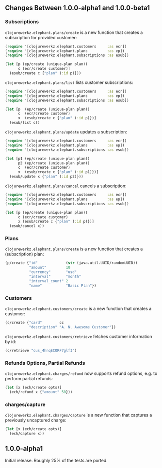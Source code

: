 ## Changes Between 1.0.0-alpha1 and 1.0.0-beta1

### Subscriptions

`clojurewerkz.elephant.plans/create` is a new function
that creates a subscription for provided customer:

``` clojure
(require '[clojurewerkz.elephant.customers     :as ecr])
(require '[clojurewerkz.elephant.plans         :as ep])
(require '[clojurewerkz.elephant.subscriptions :as esub])

(let [p (ep/create (unique-plan plan))
      c (ecr/create customer)]
  (esub/create c {"plan" (:id p)}))
```

`clojurewerkz.elephant.plans/list` lists customer subscriptions:

``` clojure
(require '[clojurewerkz.elephant.customers     :as ecr])
(require '[clojurewerkz.elephant.plans         :as ep])
(require '[clojurewerkz.elephant.subscriptions :as esub])

(let [p  (ep/create (unique-plan plan))
      c  (ecr/create customer)
      x  (esub/create c {"plan" (:id p)})]
  (esub/list c))
```

`clojurewerkz.elephant.plans/update` updates a subscription:

``` clojure
(require '[clojurewerkz.elephant.customers     :as ecr])
(require '[clojurewerkz.elephant.plans         :as ep])
(require '[clojurewerkz.elephant.subscriptions :as esub])

(let [p1 (ep/create (unique-plan plan))
      p2 (ep/create (unique-plan plan))
      c  (ecr/create customer)
      x  (esub/create c {"plan" (:id p1)})]
  (esub/update x {"plan" (:id p2)}))
```

`clojurewerkz.elephant.plans/cancel` cancels a subscription:

``` clojure
(require '[clojurewerkz.elephant.customers     :as ecr])
(require '[clojurewerkz.elephant.plans         :as ep])
(require '[clojurewerkz.elephant.subscriptions :as esub])

(let [p (ep/create (unique-plan plan))
      c (ecr/create customer)
      x (esub/create c {"plan" (:id p)})]
  (esub/cancel x))
```


### Plans

`clojurewerkz.elephant.plans/create` is a new function
that creates a (subscription) plan:

``` clojure
(p/create {"id"             (str (java.util.UUID/randomUUID))
           "amount"         10
           "currency"       "usd"
           "interval"       "month"
           "interval_count" 2
           "name"           "Basic Plan"})
```

### Customers

`clojurewerkz.elephant.customers/create` is a new function
that creates a customer:

``` clojure
(c/create {"card"        cc
           "description" "A. N. Awesome Customer"})
```

`clojurewerkz.elephant.customers/retrieve` fetches customer
information by id:

``` clojure
(c/retrieve "cus_4hnqECORF7glfI")
```

### Refunds Options, Partial Refunds

`clojurewerkz.elephant.charges/refund` now supports
refund options, e.g. to perform partial refunds:

``` clojure
(let [x (ech/create opts)]
  (ech/refund x {"amount" 50}))
```

### charges/capture

`clojurewerkz.elephant.charges/capture` is a new function that captures
a previously uncaptured charge:

``` clojure
(let [x (ech/create opts)]
  (ech/capture x))
```

## 1.0.0-alpha1

Initial release. Roughly 25% of the tests are ported.

